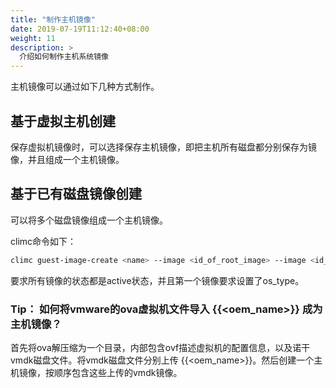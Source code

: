 ```yaml
---
title: "制作主机镜像"
date: 2019-07-19T11:12:40+08:00
weight: 11
description: >
  介绍如何制作主机系统镜像
---
```


主机镜像可以通过如下几种方式制作。

## 基于虚拟主机创建

保存虚拟机镜像时，可以选择保存主机镜像，即把主机所有磁盘都分别保存为镜像，并且组成一个主机镜像。

## 基于已有磁盘镜像创建

可以将多个磁盘镜像组成一个主机镜像。

climc命令如下：

```bash
climc guest-image-create <name> --image <id_of_root_image> --image <id_of_data_image> --image ...
```

要求所有镜像的状态都是active状态，并且第一个镜像要求设置了os_type。

### Tip： 如何将vmware的ova虚拟机文件导入 {{<oem_name>}} 成为主机镜像？

首先将ova解压缩为一个目录，内部包含ovf描述虚拟机的配置信息，以及诺干vmdk磁盘文件。将vmdk磁盘文件分别上传 {{<oem_name>}}。然后创建一个主机镜像，按顺序包含这些上传的vmdk镜像。